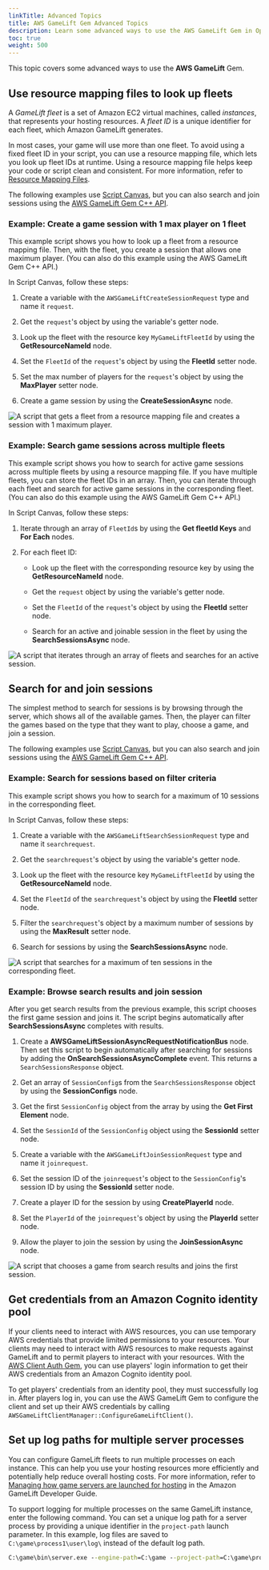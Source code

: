```yaml
---
linkTitle: Advanced Topics
title: AWS GameLift Gem Advanced Topics
description: Learn some advanced ways to use the AWS GameLift Gem in Open 3D Engine (O3DE).
toc: true
weight: 500
---
```


This topic covers some advanced ways to use the **AWS GameLift** Gem.


## Use resource mapping files to look up fleets

A *GameLift fleet* is a set of Amazon EC2 virtual machines, called *instances*, that represents your hosting resources. A *fleet ID* is a unique identifier for each fleet, which Amazon GameLift generates.

In most cases, your game will use more than one fleet. To avoid using a fixed fleet ID in your script, you can use a resource mapping file, which lets you look up fleet IDs at runtime. Using a resource mapping file helps keep your code or script clean and consistent. For more information, refer to [Resource Mapping Files](/docs/user-guide/gems/reference/aws/aws-core/resource-mapping-files/).

The following examples use [Script Canvas](/docs/user-guide/scripting/script-canvas/), but you can also search and join sessions using the [AWS GameLift Gem C++ API](/docs/api/gems/awsgamelift/).


### Example: Create a game session with 1 max player on 1 fleet

This example script shows you how to look up a fleet from a resource mapping file. Then, with the fleet, you create a session that allows one maximum player. (You can also do this example using the AWS GameLift Gem C++ API.)

In Script Canvas, follow these steps:

1. Create a variable with the `AWSGameLiftCreateSessionRequest` type and name it `request`.

2. Get the `request`'s object by using the variable's getter node.

3. Look up the fleet with the resource key `MyGameLiftFleetId` by using the **GetResourceNameId** node.

4. Set the `FleetId` of the `request`'s object by using the **FleetId** setter node.

5. Set the max number of players for the `request`'s object by using the **MaxPlayer** setter node.

6. Create a game session by using the **CreateSessionAsync** node.

![A script that gets a fleet from a resource mapping file and creates a session with 1 maximum player.](/images/user-guide/gems/reference/aws/aws-gamelift/createsessionandresourcemapping.PNG)


### Example: Search game sessions across multiple fleets

This example script shows you how to search for active game sessions across multiple fleets by using a resource mapping file. If you have multiple fleets, you can store the fleet IDs in an array. Then, you can iterate through each fleet and search for active game sessions in the corresponding fleet. (You can also do this example using the AWS GameLift Gem C++ API.)

In Script Canvas, follow these steps:

1. Iterate through an array of `FleetId`s by using the **Get fleetId Keys** and **For Each** nodes.

2. For each fleet ID:  

   - Look up the fleet with the corresponding resource key by using the **GetResourceNameId** node.

   - Get the `request` object by using the variable's getter node.

   - Set the `FleetId` of the `request`'s object by using the **FleetId** setter node.

   - Search for an active and joinable session in the fleet by using the **SearchSessionsAsync** node.  

![A script that iterates through an array of fleets and searches for an active session.](/images/user-guide/gems/reference/aws/aws-gamelift/searchsessionsandresourcemapping.PNG)


## Search for and join sessions

The simplest method to search for sessions is by browsing through the server, which shows all of the available games. Then, the player can filter the games based on the type that they want to play, choose a game, and join a session.

The following examples use [Script Canvas](/docs/user-guide/scripting/script-canvas/), but you can also search and join sessions using the [AWS GameLift Gem C++ API](/docs/api/gems/awsgamelift/).


### Example: Search for sessions based on filter criteria

This example script shows you how to search for a maximum of 10 sessions in the corresponding fleet.

In Script Canvas, follow these steps:

1. Create a variable with the `AWSGameLiftSearchSessionRequest` type and name it `searchrequest`.

2. Get the `searchrequest`'s object by using the variable's getter node.

3. Look up the fleet with the resource key `MyGameLiftFleetId` by using the **GetResourceNameId** node.

4. Set the `FleetId` of the `searchrequest`'s object by using the **FleetId** setter node.

5. Filter the `searchrequest`'s object by a maximum number of sessions by using the **MaxResult** setter node.

7. Search for sessions by using the **SearchSessionsAsync** node.

![A script that searches for a maximum of ten sessions in the corresponding fleet.](/images/user-guide/gems/reference/aws/aws-gamelift/searchactivesessions.PNG)


### Example: Browse search results and join session

After you get search results from the previous example, this script chooses the first game session and joins it. The script begins automatically after **SearchSessionsAsync** completes with results.


1. Create a **AWSGameLiftSessionAsyncRequestNotificationBus** node. Then set this script to begin automatically after searching for sessions by adding the **OnSearchSessionsAsyncComplete** event. This returns a `SearchSessionsResponse` object.


2. Get an array of `SessionConfig`s from the `SearchSessionsResponse` object by using the **SessionConfigs** node.

3. Get the first `SessionConfig` object from the array by using the **Get First Element** node.

4. Set the `SessionId` of the `SessionConfig` object using the **SessionId** setter node.

5. Create a variable with the `AWSGameLiftJoinSessionRequest` type and name it `joinrequest`.

6. Set the session ID of the `joinrequest`'s object to the `SessionConfig`'s session ID by using the **SessionId** setter node.

7. Create a player ID for the session by using **CreatePlayerId** node.

8. Set the `PlayerId` of the `joinrequest`'s object by using the **PlayerId** setter node.

9.  Allow the player to join the session by using the **JoinSessionAsync** node.

![A script that chooses a game from search results and joins the first session.](/images/user-guide/gems/reference/aws/aws-gamelift/searchandjoin.PNG)


## Get credentials from an Amazon Cognito identity pool

If your clients need to interact with AWS resources, you can use temporary AWS credentials that provide limited permissions to your resources. Your clients may need to interact with AWS resources to make requests against GameLift and to permit players to interact with your resources. With the [AWS Client Auth Gem](/docs/user-guide/gems/reference/aws/aws-client-auth/), you can use players' login information to get their AWS credentials from an Amazon Cognito identity pool.

To get players' credentials from an identity pool, they must successfully log in. After players log in, you can use the AWS GameLift Gem to configure the client and set up their AWS credentials by calling `AWSGameLiftClientManager::ConfigureGameLiftClient()`.


## Set up log paths for multiple server processes

You can configure GameLift fleets to run multiple processes on each instance. This can help you use your hosting resources more efficiently and potentially help reduce overall hosting costs. For more information, refer to [Managing how game servers are launched for hosting](https://docs.aws.amazon.com/gamelift/latest/developerguide/fleets-multiprocess.html) in the Amazon GameLift Developer Guide.

To support logging for multiple processes on the same GameLift instance, enter the following command. You can set a unique log path for a server process by providing a unique identifier in the `project-path` launch parameter. In this example, log files are saved to `C:\game\process1\user\log\` instead of the default log path.

```cmd
C:\game\bin\server.exe --engine-path=C:\game --project-path=C:\game\process1 --project-cache-path=C:\game\assets -bg_ConnectToAssetProcessor= 0
```
